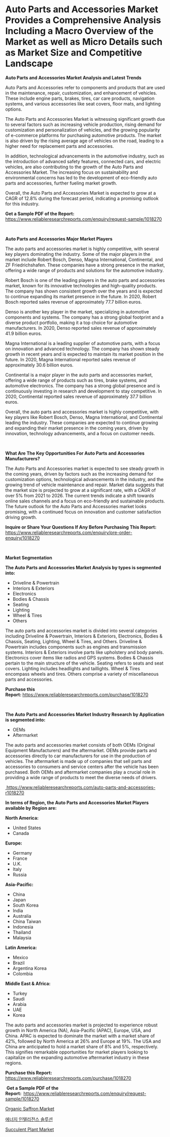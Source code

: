 <p><h1>Auto Parts and Accessories Market Provides a Comprehensive Analysis Including a Macro Overview of the Market as well as Micro Details such as Market Size and Competitive Landscape</h1></p><p><strong>Auto Parts and Accessories Market Analysis and Latest Trends</strong></p>
<p><p>Auto Parts and Accessories refer to components and products that are used in the maintenance, repair, customization, and enhancement of vehicles. These include engine parts, brakes, tires, car care products, navigation systems, and various accessories like seat covers, floor mats, and lighting options.</p><p>The Auto Parts and Accessories Market is witnessing significant growth due to several factors such as increasing vehicle production, rising demand for customization and personalization of vehicles, and the growing popularity of e-commerce platforms for purchasing automotive products. The market is also driven by the rising average age of vehicles on the road, leading to a higher need for replacement parts and accessories.</p><p>In addition, technological advancements in the automotive industry, such as the introduction of advanced safety features, connected cars, and electric vehicles, are also contributing to the growth of the Auto Parts and Accessories Market. The increasing focus on sustainability and environmental concerns has led to the development of eco-friendly auto parts and accessories, further fueling market growth.</p><p>Overall, the Auto Parts and Accessories Market is expected to grow at a CAGR of 12.8% during the forecast period, indicating a promising outlook for this industry.</p></p>
<p><strong>Get a Sample PDF of the Report:&nbsp;</strong> <a href="https://www.reliableresearchreports.com/enquiry/request-sample/1018270">https://www.reliableresearchreports.com/enquiry/request-sample/1018270</a></p>
<p>&nbsp;</p>
<p><strong>Auto Parts and Accessories Major Market Players</strong></p>
<p><p>The auto parts and accessories market is highly competitive, with several key players dominating the industry. Some of the major players in the market include Robert Bosch, Denso, Magna International, Continental, and ZF Friedrichshafen. These companies have a strong presence in the market, offering a wide range of products and solutions for the automotive industry.</p><p>Robert Bosch is one of the leading players in the auto parts and accessories market, known for its innovative technologies and high-quality products. The company has shown consistent growth over the years and is expected to continue expanding its market presence in the future. In 2020, Robert Bosch reported sales revenue of approximately 77.7 billion euros.</p><p>Denso is another key player in the market, specializing in automotive components and systems. The company has a strong global footprint and a diverse product portfolio, making it a top choice for automotive manufacturers. In 2020, Denso reported sales revenue of approximately 41.9 billion euros.</p><p>Magna International is a leading supplier of automotive parts, with a focus on innovation and advanced technology. The company has shown steady growth in recent years and is expected to maintain its market position in the future. In 2020, Magna International reported sales revenue of approximately 30.6 billion euros.</p><p>Continental is a major player in the auto parts and accessories market, offering a wide range of products such as tires, brake systems, and automotive electronics. The company has a strong global presence and is continuously investing in research and development to stay competitive. In 2020, Continental reported sales revenue of approximately 37.7 billion euros.</p><p>Overall, the auto parts and accessories market is highly competitive, with key players like Robert Bosch, Denso, Magna International, and Continental leading the industry. These companies are expected to continue growing and expanding their market presence in the coming years, driven by innovation, technology advancements, and a focus on customer needs.</p></p>
<p>&nbsp;</p>
<p><strong>What Are The Key Opportunities For Auto Parts and Accessories Manufacturers?</strong></p>
<p><p>The Auto Parts and Accessories market is expected to see steady growth in the coming years, driven by factors such as the increasing demand for customization options, technological advancements in the industry, and the growing trend of vehicle maintenance and repair. Market data suggests that the market size is projected to grow at a significant rate, with a CAGR of over 5% from 2021 to 2026. The current trends indicate a shift towards online sales channels and a focus on eco-friendly and sustainable products. The future outlook for the Auto Parts and Accessories market looks promising, with a continued focus on innovation and customer satisfaction driving growth.</p></p>
<p><strong>Inquire or Share Your Questions If Any Before Purchasing This Report:</strong> <a href="https://www.reliableresearchreports.com/enquiry/pre-order-enquiry/1018270">https://www.reliableresearchreports.com/enquiry/pre-order-enquiry/1018270</a></p>
<p>&nbsp;</p>
<p><strong>Market Segmentation</strong></p>
<p><strong>The Auto Parts and Accessories Market Analysis by types is segmented into:</strong></p>
<p><ul><li>Driveline & Powertrain</li><li>Interiors & Exteriors</li><li>Electronics</li><li>Bodies & Chassis</li><li>Seating</li><li>Lighting</li><li>Wheel & Tires</li><li>Others</li></ul></p>
<p><p>The auto parts and accessories market is divided into several categories including Driveline & Powertrain, Interiors & Exteriors, Electronics, Bodies & Chassis, Seating, Lighting, Wheel & Tires, and Others. Driveline & Powertrain includes components such as engines and transmission systems. Interiors & Exteriors involve parts like upholstery and body panels. Electronics cover items like radios and GPS systems. Bodies & Chassis pertain to the main structure of the vehicle. Seating refers to seats and seat covers. Lighting includes headlights and taillights. Wheel & Tires encompass wheels and tires. Others comprise a variety of miscellaneous parts and accessories.</p></p>
<p><strong>Purchase this Report:&nbsp;</strong><a href="https://www.reliableresearchreports.com/purchase/1018270">https://www.reliableresearchreports.com/purchase/1018270</a></p>
<p>&nbsp;</p>
<p><strong>The Auto Parts and Accessories Market Industry Research by Application is segmented into:</strong></p>
<p><ul><li>OEMs</li><li>Aftermarket</li></ul></p>
<p><p>The auto parts and accessories market consists of both OEMs (Original Equipment Manufacturers) and the aftermarket. OEMs provide parts and accessories directly to car manufacturers for use in the production of vehicles. The aftermarket is made up of companies that sell parts and accessories to consumers and service centers after the vehicle has been purchased. Both OEMs and aftermarket companies play a crucial role in providing a wide range of products to meet the diverse needs of drivers.</p></p>
<p><a href="https://www.reliableresearchreports.com/auto-parts-and-accessories-r1018270">&nbsp;https://www.reliableresearchreports.com/auto-parts-and-accessories-r1018270</a></p>
<p><strong>In terms of Region, the Auto Parts and Accessories Market Players available by Region are:</strong></p>
<p>
    <p> <strong> North America: </strong>
        <ul>
            <li>United States</li>
            <li>Canada</li>
        </ul>
        </p> 
    <p> <strong> Europe: </strong>
        <ul>
            <li>Germany</li>
            <li>France</li>
            <li>U.K.</li>
            <li>Italy</li>
            <li>Russia</li>
        </ul>
        </p> 
    <p> <strong> Asia-Pacific: </strong>
        <ul>
            <li>China</li>
            <li>Japan</li>
            <li>South Korea</li>
            <li>India</li>
            <li>Australia</li>
            <li>China Taiwan</li>
            <li>Indonesia</li>
            <li>Thailand</li>
            <li>Malaysia</li>
        </ul>
        </p> 
    <p> <strong> Latin America: </strong>
        <ul>
            <li>Mexico</li>
            <li>Brazil</li>
            <li>Argentina Korea</li>
            <li>Colombia</li>
        </ul>
        </p> 
    <p> <strong> Middle East & Africa: </strong>
        <ul>
            <li>Turkey</li>
            <li>Saudi</li>
            <li>Arabia</li>
            <li>UAE</li>
            <li>Korea</li>
        </ul>
    </p>
    </p>
<p><p>The auto parts and accessories market is projected to experience robust growth in North America (NA), Asia-Pacific (APAC), Europe, USA, and China. APAC is expected to dominate the market with a market share of 42%, followed by North America at 26% and Europe at 19%. The USA and China are anticipated to hold a market share of 8% and 5%, respectively. This signifies remarkable opportunities for market players looking to capitalize on the expanding automotive aftermarket industry in these regions.</p></p>
<p><strong>Purchase this Report: </strong><a href="https://www.reliableresearchreports.com/purchase/1018270">https://www.reliableresearchreports.com/purchase/1018270</a></p>
<p>&nbsp;<strong>Get a Sample PDF of the Report:&nbsp;&nbsp;</strong><a href="https://www.reliableresearchreports.com/enquiry/request-sample/1018270">https://www.reliableresearchreports.com/enquiry/request-sample/1018270</a></p>
<p><strong></strong></p>
<p><p><a href="https://github.com/rahu1506/Market-Research-Report-List-4/blob/main/organic-saffron-market.md">Organic Saffron Market</a></p><p><a href="https://github.com/mdmazharulnwr786/Market-Research-Report-List-1/blob/main/9099351113996.md">에너지 인텔리전스 솔루션</a></p><p><a href="https://github.com/juniordelafrance/Market-Research-Report-List-3/blob/main/succulent-plant-market.md">Succulent Plant Market</a></p></p>